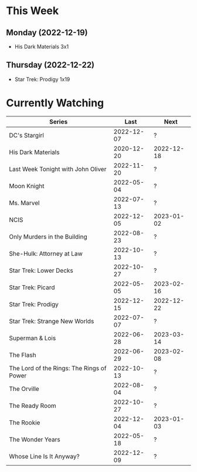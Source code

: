 # This Week

## Monday (2022-12-19)
- His Dark Materials 3x1

## Thursday (2022-12-22)
- Star Trek: Prodigy 1x19

# Currently Watching

| Series | Last | Next |
| --- | --- | --- |
| DC's Stargirl | 2022-12-07 | ? |
| His Dark Materials | 2020-12-20 | 2022-12-18 |
| Last Week Tonight with John Oliver | 2022-11-20 | ? |
| Moon Knight | 2022-05-04 | ? |
| Ms. Marvel | 2022-07-13 | ? |
| NCIS | 2022-12-05 | 2023-01-02 |
| Only Murders in the Building | 2022-08-23 | ? |
| She-Hulk: Attorney at Law | 2022-10-13 | ? |
| Star Trek: Lower Decks | 2022-10-27 | ? |
| Star Trek: Picard | 2022-05-05 | 2023-02-16 |
| Star Trek: Prodigy | 2022-12-15 | 2022-12-22 |
| Star Trek: Strange New Worlds | 2022-07-07 | ? |
| Superman & Lois | 2022-06-28 | 2023-03-14 |
| The Flash | 2022-06-29 | 2023-02-08 |
| The Lord of the Rings: The Rings of Power | 2022-10-13 | ? |
| The Orville | 2022-08-04 | ? |
| The Ready Room | 2022-10-27 | ? |
| The Rookie | 2022-12-04 | 2023-01-03 |
| The Wonder Years | 2022-05-18 | ? |
| Whose Line Is It Anyway? | 2022-12-09 | ? |

